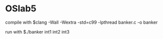 # OSlab5

compile with $clang -Wall -Wextra -std=c99 -lpthread banker.c -o banker

run with $./banker int1 int2 int3
